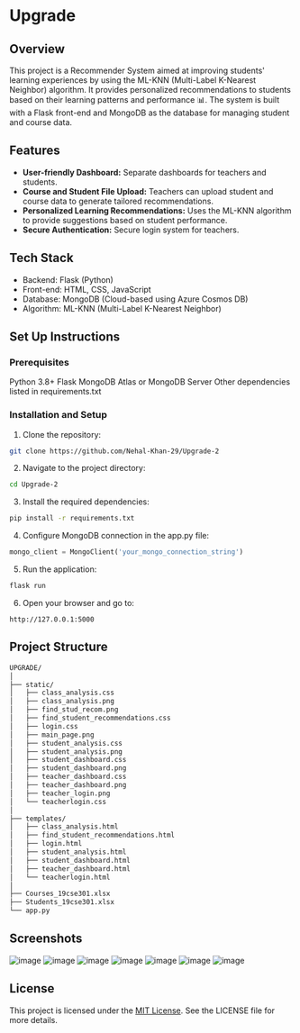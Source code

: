 # Upgrade
## Overview
This project is a Recommender System aimed at improving students' learning experiences by using the ML-KNN (Multi-Label K-Nearest Neighbor) algorithm. It provides personalized recommendations to students based on their learning patterns and performance 📊. The system is built with a Flask front-end and MongoDB as the database for managing student and course data.
## Features
- **User-friendly Dashboard:** Separate dashboards for teachers and students.
- **Course and Student File Upload:** Teachers can upload student and course data to generate tailored recommendations.
- **Personalized Learning Recommendations:** Uses the ML-KNN algorithm to provide suggestions based on student performance.
- **Secure Authentication:** Secure login system for teachers.
## Tech Stack
- Backend: Flask (Python)
- Front-end: HTML, CSS, JavaScript
- Database: MongoDB (Cloud-based using Azure Cosmos DB)
- Algorithm: ML-KNN (Multi-Label K-Nearest Neighbor)
## Set Up Instructions
### Prerequisites
Python 3.8+
Flask
MongoDB Atlas or MongoDB Server
Other dependencies listed in requirements.txt
### Installation and Setup
1. Clone the repository:
```bash
git clone https://github.com/Nehal-Khan-29/Upgrade-2
```
2. Navigate to the project directory:
```bash
cd Upgrade-2
```
3. Install the required dependencies:
```bash
pip install -r requirements.txt
```
4. Configure MongoDB connection in the app.py file:
```python
mongo_client = MongoClient('your_mongo_connection_string')
```
5. Run the application:
```bash
flask run
```
6. Open your browser and go to:
```arduino
http://127.0.0.1:5000
```
## Project Structure
```graphql
UPGRADE/
│
├── static/
│   ├── class_analysis.css
│   ├── class_analysis.png
│   ├── find_stud_recom.png
│   ├── find_student_recommendations.css
│   ├── login.css
│   ├── main_page.png
│   ├── student_analysis.css
│   ├── student_analysis.png
│   ├── student_dashboard.css
│   ├── student_dashboard.png
│   ├── teacher_dashboard.css
│   ├── teacher_dashboard.png
│   ├── teacher_login.png
│   └── teacherlogin.css
│
├── templates/
│   ├── class_analysis.html
│   ├── find_student_recommendations.html
│   ├── login.html
│   ├── student_analysis.html
│   ├── student_dashboard.html
│   ├── teacher_dashboard.html
│   └── teacherlogin.html
│
├── Courses_19cse301.xlsx
├── Students_19cse301.xlsx
└── app.py
```
## Screenshots
![image](https://github.com/user-attachments/assets/834cb77d-bf06-4a78-b022-079165ec6f08)
![image](https://github.com/user-attachments/assets/7c8fb6ad-672c-47ce-9572-527a7353c36d)
![image](https://github.com/user-attachments/assets/b2960843-e7bf-4bfe-b11b-873caad9528e)
![image](https://github.com/user-attachments/assets/f2e62760-afb1-4f27-9d9f-8693a3472109)
![image](https://github.com/user-attachments/assets/13e32b0b-0068-47e4-85ce-2c9915cda563)
![image](https://github.com/user-attachments/assets/7c57430d-230f-460c-9a05-43c818dc3f25)
![image](https://github.com/user-attachments/assets/36f4e78d-b11f-4f81-b163-8e496973c6f2)

## License
This project is licensed under the [MIT License](LICENSE). See the LICENSE file for more details.

